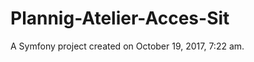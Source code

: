 Plannig-Atelier-Acces-Sit
=========================

A Symfony project created on October 19, 2017, 7:22 am.
